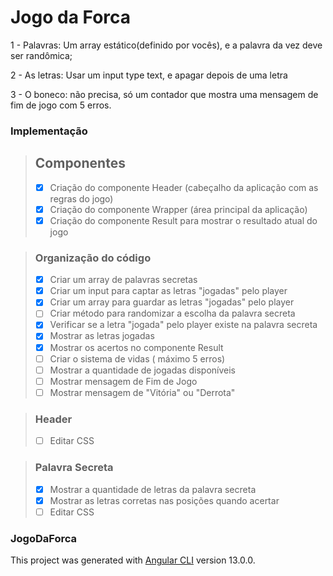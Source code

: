 # Jogo da Forca 

1 - Palavras: Um array estático(definido por vocês), e a palavra da vez deve ser randômica;

2 - As letras: Usar um input type text, e apagar depois de uma letra

3 - O boneco: não precisa, só um contador que mostra uma mensagem de fim de jogo com 5 erros.

### Implementação

> ## Componentes
>- [x] Criação do componente Header (cabeçalho da aplicação com as regras do jogo)
>- [x] Criação do componente Wrapper (área principal da aplicação)
>- [x] Criação do componente Result para mostrar o resultado atual do jogo

> ### Organização do código
>- [x] Criar um array de palavras secretas
>- [x] Criar um input para captar as letras "jogadas" pelo player
>- [x] Criar um array para guardar as letras "jogadas" pelo player
>- [ ] Criar método para randomizar a escolha da palavra secreta
>- [x] Verificar se a letra "jogada" pelo player existe na palavra secreta
>- [x] Mostrar as letras jogadas 
>- [x] Mostrar os acertos no componente Result
>- [ ] Criar o sistema de vidas ( máximo 5 erros)
>- [ ] Mostrar a quantidade de jogadas disponíveis
>- [ ] Mostrar mensagem de Fim de Jogo
>- [ ] Mostrar mensagem de "Vitória" ou "Derrota"
>

> ### Header
>- [ ] Editar CSS
>

> ### Palavra Secreta
>- [x] Mostrar a quantidade de letras da palavra secreta
>- [x] Mostrar as letras corretas nas posições quando acertar
>- [ ] Editar CSS
>

### JogoDaForca

This project was generated with [Angular CLI](https://github.com/angular/angular-cli) version 13.0.0.
